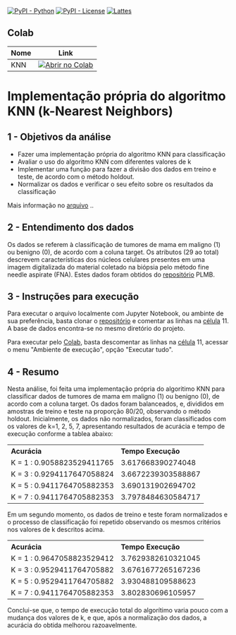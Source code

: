 [![PyPI - Python](https://img.shields.io/badge/python-v3.6+-blue.svg)](https://pypi.org/project/bertopic/)
[![PyPI - License](https://img.shields.io/badge/license-MIT-green.svg)](https://github.com/mediote/twAnalytics/blob/main/LICENSE)
[![Lattes](https://img.shields.io/badge/Lattes-CNPq-blueviolet)](http://lattes.cnpq.br/2455024624300452)

## Colab

| Nome | Link                                                                                                                                                    |
| ---- | ------------------------------------------------------------------------------------------------------------------------------------------------------- |
| KNN  | [![Abrir no Colab](https://colab.research.google.com/assets/colab-badge.svg)](https://colab.research.google.com/github/mediote/knn/blob/main/knn.ipynb) |

# Implementação própria do algoritmo KNN (k-Nearest Neighbors)

## 1 - Objetivos da análise

<ul>
    <li>Fazer uma implementação própria do algoritmo KNN para classificação</li>
    <li>Avaliar o uso do algoritmo KNN com diferentes valores de k</li>
    <li>Implementar uma função para fazer a divisão dos dados em treino e teste, de
acordo com o método holdout. </li>
    <li>Normalizar os dados e verificar o seu efeito sobre os
resultados da classificação</li>
</ul>

Mais informação no <a href="https://github.com/mediote/knn/blob/main/instrucoes.pdf">arquivo</a> ..

## 2 - Entendimento dos dados

Os dados se referem à classificação de tumores de mama em maligno (1) ou benigno (0), de acordo com a coluna target. Os atributos (29 ao total) descrevem características dos núcleos celulares presentes em uma imagem digitalizada do material coletado na biópsia pelo método fine needle aspirate (FNA). Estes dados foram obtidos do <a href="https://biodatamining.biomedcentral.com/articles/10.1186/s13040-017-0154-4
">repositório</a> PLMB.

## 3 - Instruções para execução

Para executar o arquivo localmente com Jupyter Notebook, ou ambinte de sua preferência, basta clonar o <a href="https://github.com/mediote/knn.git">repositório</a> e comentar as linhas na <a href="https://colab.research.google.com/drive/1CLJ45koDzznmEnDcf_TAkKHCRajc3LRH#scrollTo=c05dfc81&line=4&uniqifier=1">célula</a> 11. A base de dados encontra-se no mesmo diretório do projeto.

Para executar pelo <a href="https://colab.research.google.com/drive/1CLJ45koDzznmEnDcf_TAkKHCRajc3LRH#scrollTo=51d0805d">Colab</a>, basta descomentar as linhas na <a href="https://colab.research.google.com/drive/1CLJ45koDzznmEnDcf_TAkKHCRajc3LRH#scrollTo=c05dfc81&line=4&uniqifier=1">célula</a> 11, acessar o menu "Ambiente de execução", opção "Executar tudo".

## 4 - Resumo

Nesta análise, foi feita uma implementação própria do algoritimo KNN para classificar dados de tumores de mama em maligno (1) ou benigno (0), de acordo com a coluna target. Os dados foram balanceados, e, divididos em amostras de treino e teste na proporção 80/20, observando o método holdout. Inicialmente, os dados não normalizados, foram classificados com os valores de k=1, 2, 5, 7, apresentando resultados de acurácia e tempo de execução conforme a tablea abaixo:

<table>
  <tr>
    <th style="text-align: left">Acurácia</th>
    <th style="text-align: left">Tempo Execução</th> 
  </tr>
  <tr>
    <td>K = 1 : 0.9058823529411765</td>
    <td style="text-align: left">3.617668390274048</td>
  </tr>
  <tr>
    <td>K = 3 : 0.9294117647058824</td>
    <td style="text-align: left">3.6672239303588867</td>
  </tr>
  <tr>
    <td>K = 5 : 0.9411764705882353</td>
    <td style="text-align: left">3.690131902694702</td>
  </tr>
   <tr>
    <td>K = 7 : 0.9411764705882353</td>
    <td style="text-align: left">3.7978484630584717</td>
  </tr>
</table>

Em um segundo momento, os dados de treino e teste foram normalizados e o processo de classificação foi repetido observando os mesmos critérios nos valores de k descritos acima.

<table>
  <tr>
    <th style="text-align: left">Acurácia</th>
    <th style="text-align: left">Tempo Execução</th> 
  </tr>
  <tr>
    <td>K = 1 : 0.9647058823529412</td>
    <td style="text-align: left">3.7629382610321045</td>
  </tr>
  <tr>
    <td>K = 3 : 0.9529411764705882</td>
    <td style="text-align: left">3.6761677265167236</td>
  </tr>
  <tr>
    <td>K = 5 : 0.9529411764705882</td>
    <td style="text-align: left">3.930488109588623</td>
  </tr>
   <tr>
    <td>K = 7 : 0.9411764705882353</td>
    <td style="text-align: left">3.802830696105957</td>
  </tr>
</table>

Conclui-se que, o tempo de execução total do algorítimo varia pouco com a mudança dos valores de k, e que, após a normalização dos dados, a acurácia do obtida melhorou razoavelmente.
